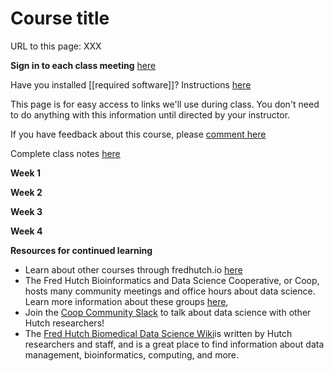 Course title
====

URL to this page: XXX

**Sign in to each class meeting** [here](https://goo.gl/forms/j4MbWJuPoIYeJET12)

Have you installed [[required software]]? Instructions [here](http://www.fredhutch.io/software/)

This page is for easy access to links we'll use during class. 
You don't need to do anything with this information until directed by your instructor. 

If you have feedback about this course, please [comment here](https://goo.gl/forms/Bw8dTV0Wghq2iG5i2)

Complete class notes [here](XXX)

**Week 1**

**Week 2**

**Week 3**

**Week 4**


**Resources for continued learning**
* Learn about other courses through fredhutch.io [here](http://www.fredhutch.io/resources/)
* The Fred Hutch Bioinformatics and Data Science Cooperative, or Coop, hosts many community meetings and office hours about data science. Learn more information about these groups [here](https://research.fhcrc.org/coop/en/community/hosted-groups.html), 
* Join the [Coop Community Slack](https://join.slack.com/t/fhbig/shared_invite/enQtMzUyMDIxNzk3MDU3LWE5NGUyMTY1NGU0N2VmMmEyNTM5YzM1MmNlMTk2YmM1OWNkMmJiNTQxMTQ4OTNkMTFjMjk3M2Q0MzkwYzQ3NDA) to talk about data science with other Hutch researchers! 
* The [Fred Hutch Biomedical Data Science Wiki](https://sciwiki.fredhutch.org)is written by Hutch researchers and staff, and is a great place to find information about data management, bioinformatics, computing, and more.
